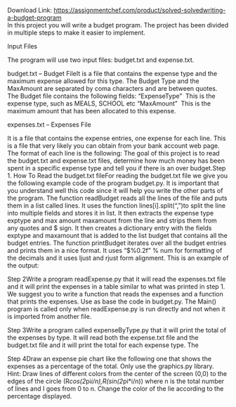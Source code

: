 Download Link: https://assignmentchef.com/product/solved-solvedwriting-a-budget-program
<br>
In this project you will write a budget program. The project has been divided in multiple steps to make it easier to implement.

Input Files

The program will use two input files: budget.txt and expense.txt.

budget.txt – Budget FileIt is a file that contains the expense type and the maximum expense allowed for this type. The Budget Type and the MaxAmount are separated by coma characters and are between quotes. The Budget file contains the following fields: “ExpenseType” ­ This is the expense type, such as MEALS, SCHOOL etc “MaxAmount” ­ This is the maximum amount that has been allocated to this expense.

expenses.txt – Expenses File

It is a file that contains the expense entries, one expense for each line. This is a file that very likely you can obtain from your bank account web page. The format of each line is the following: The goal of this project is to read the budget.txt and expense.txt files, determine how much money has been spent in a specific expense type and tell you if there is an over budget.Step 1. How To Read the budget.txt fileFor reading the budget.txt file we give you the following example code of the program budget.py. It is important that you understand well this code since it will help you write the other parts of the program. The function readBudget reads all the lines of the file and puts them in a list called lines. It uses the function lines[i].split(“,”)to split the line into multiple fields and stores it in list. It then extracts the expense type exptype and max amount maxamount from the line and strips them from any quotes and $ sign. It then creates a dictionary entry with the fields exptype and maxamount that is added to the list budget that contains all the budget entries. The function printBudget iterates over all the budget entries and prints them in a nice format. It uses “$%0.2f” % num for formatting of the decimals and it uses ljust and rjust form alignment. This is an example of the output:

Step 2Write a program readExpense.py that it will read the expenses.txt file and it will print the expenses in a table similar to what was printed in step 1. We suggest you to write a function that reads the expenses and a function that prints the expenses. Use as base the code in budget.py. The Main() program is called only when readExpense.py is run directly and not when it is imported from another file.

Step 3Write a program called expenseByType.py that it will print the total of the expenses by type. It will read both the expense.txt file and the budget.txt file and it will print the total for each expense type. The

Step 4Draw an expense pie chart like the following one that shows the expenses as a percentage of the total. Only use the graphics.py library. Hint: Draw lines of different colors from the center of the screen (0,0) to the edges of the circle (R*cos(2*pi*i/n),R(sin(2*pi*i/n)) where n is the total number of lines and I goes from 0 to n. Change the color of the lie according to the percentage displayed.